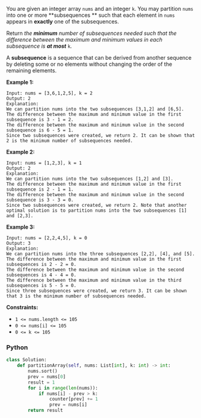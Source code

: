 You are given an integer array  `nums`  and an integer  `k`. You may partition  `nums`  into one or more  **subsequences
**  such that each element in  `nums`  appears in  **exactly**  one of the subsequences.

Return  _the  **minimum** number of subsequences needed such that the difference between the maximum and minimum values
in each subsequence is  **at most**_ `k`_._

A  **subsequence**  is a sequence that can be derived from another sequence by deleting some or no elements without
changing the order of the remaining elements.

**Example 1:**

```
Input: nums = [3,6,1,2,5], k = 2
Output: 2
Explanation:
We can partition nums into the two subsequences [3,1,2] and [6,5].
The difference between the maximum and minimum value in the first subsequence is 3 - 1 = 2.
The difference between the maximum and minimum value in the second subsequence is 6 - 5 = 1.
Since two subsequences were created, we return 2. It can be shown that 2 is the minimum number of subsequences needed.
```

**Example 2:**

```
Input: nums = [1,2,3], k = 1
Output: 2
Explanation:
We can partition nums into the two subsequences [1,2] and [3].
The difference between the maximum and minimum value in the first subsequence is 2 - 1 = 1.
The difference between the maximum and minimum value in the second subsequence is 3 - 3 = 0.
Since two subsequences were created, we return 2. Note that another optimal solution is to partition nums into the two subsequences [1] and [2,3].
```

**Example 3:**

```
Input: nums = [2,2,4,5], k = 0
Output: 3
Explanation:
We can partition nums into the three subsequences [2,2], [4], and [5].
The difference between the maximum and minimum value in the first subsequences is 2 - 2 = 0.
The difference between the maximum and minimum value in the second subsequences is 4 - 4 = 0.
The difference between the maximum and minimum value in the third subsequences is 5 - 5 = 0.
Since three subsequences were created, we return 3. It can be shown that 3 is the minimum number of subsequences needed.
```

**Constraints:**

- `1 <= nums.length <= 105`
- `0 <= nums[i] <= 105`
- `0 <= k <= 105`

### Python

```py
class Solution:
    def partitionArray(self, nums: List[int], k: int) -> int:
        nums.sort()
        prev = nums[0]
        result = 1
        for i in range(len(nums)):
            if nums[i] - prev > k:
                counter[prev] += 1
                prev = nums[i]
        return result
```